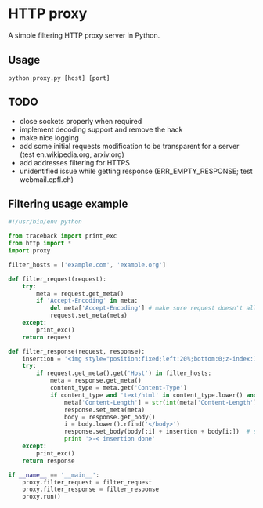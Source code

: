 HTTP proxy
==========
A simple filtering HTTP proxy server in Python.

Usage
----------
`python proxy.py [host] [port]`

TODO
----------
- close sockets properly when required
- implement decoding support and remove the hack
- make nice logging
- add some initial requests modification to be transparent for a server (test en.wikipedia.org, arxiv.org)
- add addresses filtering for HTTPS
- unidentified issue while getting response (ERR_EMPTY_RESPONSE; test webmail.epfl.ch)

Filtering usage example
----------
```python
#!/usr/bin/env python

from traceback import print_exc
from http import *
import proxy

filter_hosts = ['example.com', 'example.org']

def filter_request(request):
	try:
		meta = request.get_meta()
		if 'Accept-Encoding' in meta:
			del meta['Accept-Encoding']	# make sure request doesn't allow encoded response
			request.set_meta(meta)
	except:
		print_exc()
	return request

def filter_response(request, response):
	insertion = '<img style="position:fixed;left:20%;bottom:0;z-index:100500" alt="Hidden trollface1.png" src="//lurkmore.so/images/8/80/Hidden_trollface1.png" width="192" height="56">'
	try:
		if request.get_meta().get('Host') in filter_hosts:
			meta = response.get_meta()
			content_type = meta.get('Content-Type')
			if content_type and 'text/html' in content_type.lower() and not 'Content-Encoding' in meta:
				meta['Content-Length'] = str(int(meta['Content-Length']) + len(insertion))
				response.set_meta(meta)
				body = response.get_body()
				i = body.lower().rfind('</body>')
				response.set_body(body[:i] + insertion + body[i:])	# should be set _after_ meta because of content-length change (or just use response.set(...) to set both simultaneously)
				print '>-< insertion done'
	except:
		print_exc()
	return response

if __name__ == '__main__':
	proxy.filter_request = filter_request
	proxy.filter_response = filter_response
	proxy.run()
```
